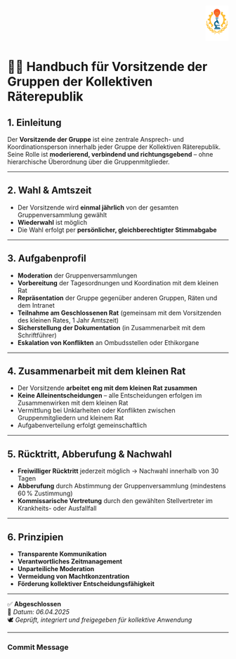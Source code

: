 <p align="right">
  <img src="https://raw.githubusercontent.com/hades-dux/Kollektive-Raeterepublik/main/Meta_und_Systemstruktur/logo_offiziell.png" alt="Logo der Kollektiven Räterepublik" height="80">
</p>

# 🧑‍💼 Handbuch für Vorsitzende der Gruppen der Kollektiven Räterepublik
<!--
Autor: Fabio Weidner
Version: 1.0
Sektion: Politik & Verwaltung
Veröffentlichung: April 2025
-->

## 1. Einleitung

Der **Vorsitzende der Gruppe** ist eine zentrale Ansprech- und Koordinationsperson innerhalb jeder Gruppe der Kollektiven Räterepublik.  
Seine Rolle ist **moderierend, verbindend und richtungsgebend** – ohne hierarchische Überordnung über die Gruppenmitglieder.

---

## 2. Wahl & Amtszeit

- Der Vorsitzende wird **einmal jährlich** von der gesamten Gruppenversammlung gewählt
- **Wiederwahl** ist möglich
- Die Wahl erfolgt per **persönlicher, gleichberechtigter Stimmabgabe**

---

## 3. Aufgabenprofil

- **Moderation** der Gruppenversammlungen
- **Vorbereitung** der Tagesordnungen und Koordination mit dem kleinen Rat
- **Repräsentation** der Gruppe gegenüber anderen Gruppen, Räten und dem Intranet
- **Teilnahme am Geschlossenen Rat** (gemeinsam mit dem Vorsitzenden des kleinen Rates, 1 Jahr Amtszeit)
- **Sicherstellung der Dokumentation** (in Zusammenarbeit mit dem Schriftführer)
- **Eskalation von Konflikten** an Ombudsstellen oder Ethikorgane

---

## 4. Zusammenarbeit mit dem kleinen Rat

- Der Vorsitzende **arbeitet eng mit dem kleinen Rat zusammen**
- **Keine Alleinentscheidungen** – alle Entscheidungen erfolgen im Zusammenwirken mit dem kleinen Rat
- Vermittlung bei Unklarheiten oder Konflikten zwischen Gruppenmitgliedern und kleinem Rat
- Aufgabenverteilung erfolgt gemeinschaftlich

---

## 5. Rücktritt, Abberufung & Nachwahl

- **Freiwilliger Rücktritt** jederzeit möglich → Nachwahl innerhalb von 30 Tagen
- **Abberufung** durch Abstimmung der Gruppenversammlung (mindestens 60 % Zustimmung)
- **Kommissarische Vertretung** durch den gewählten Stellvertreter im Krankheits- oder Ausfallfall

---

## 6. Prinzipien

- **Transparente Kommunikation**
- **Verantwortliches Zeitmanagement**
- **Unparteiliche Moderation**
- **Vermeidung von Machtkonzentration**
- **Förderung kollektiver Entscheidungsfähigkeit**

---

✅ **Abgeschlossen**  
📅 *Datum: 06.04.2025*  
🕊️ *Geprüft, integriert und freigegeben für kollektive Anwendung*

---

### Commit Message
